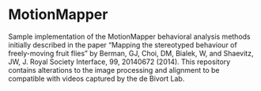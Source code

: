 MotionMapper
============

Sample implementation of the MotionMapper behavioral analysis methods initially described in the paper “Mapping the stereotyped behaviour of freely-moving fruit flies” by Berman, GJ, Choi, DM, Bialek, W, and Shaevitz, JW, J. Royal Society Interface, 99, 20140672 (2014). This repository contains alterations to the image processing and alignment to be compatible with videos captured by the de Bivort Lab.
